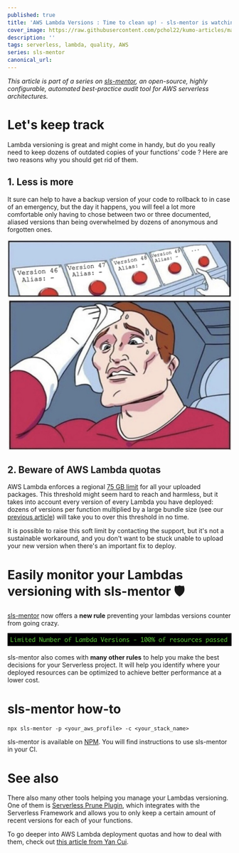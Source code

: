 ```yaml
---
published: true
title: 'AWS Lambda Versions : Time to clean up! - sls-mentor is watching over you'
cover_image: https://raw.githubusercontent.com/pchol22/kumo-articles/master/blog-posts/guardian/lambda-version/assets/cover_image.png
description: ''
tags: serverless, lambda, quality, AWS
series: sls-mentor
canonical_url:
---
```


_This article is part of a series on [sls-mentor][sls-mentor], an open-source, highly configurable, automated best-practice audit tool for AWS serverless architectures._

# Let's keep track

Lambda versioning is great and might come in handy, but do you really need to keep dozens of outdated copies of your functions' code ? Here are two reasons why you should get rid of them.

## 1. Less is more

It sure can help to have a backup version of your code to rollback to in case of an emergency, but the day it happens, you will feel a lot more comfortable only having to chose between two or three documented, aliased versions than being overwhelmed by dozens of anonymous and forgotten ones.

![Button meme](./assets/button_meme.png 'Button Meme')

## 2. Beware of AWS Lambda quotas

AWS Lambda enforces a regional [75 GB limit][quotas] for all your uploaded packages. This threshold might seem hard to reach and harmless, but it takes into account every version of every Lambda you have deployed: dozens of versions per function multiplied by a large bundle size (see our [previous article][guardian-bundle-size-article]) will take you to over this threshold in no time.

It is possible to raise this soft limit by contacting the support, but it's not a sustainable workaround, and you don't want to be stuck unable to upload your new version when there's an important fix to deploy.

# Easily monitor your Lambdas versioning with sls-mentor 🛡️

[sls-mentor][sls-mentor] now offers a **new rule** preventing your lambdas versions counter from going crazy.

![Rule in CI](./assets/rule_CI.png 'Rule in CI')

sls-mentor also comes with **many other rules** to help you make the best decisions for your Serverless project. It will help you identify where your deployed resources can be optimized to achieve better performance at a lower cost.

# sls-mentor how-to

```
npx sls-mentor -p <your_aws_profile> -c <your_stack_name>
```

sls-mentor is available on [NPM][npm-registry]. You will find instructions to use sls-mentor in your CI.

# See also

There also many other tools helping you manage your Lambdas versioning. One of them is [Serverless Prune Plugin][serverless-prune-plugin], which integrates with the Serverless Framework and allows you to only keep a certain amount of recent versions for each of your functions.

To go deeper into AWS Lambda deployment quotas and how to deal with them, check out [this article from Yan Cui][quotas-article].

[sls-mentor]: https://github.com/sls-mentor/sls-mentor
[quotas]: https://docs.aws.amazon.com/lambda/latest/dg/gettingstarted-limits.html
[serverless-prune-plugin]: https://www.serverless.com/plugins/serverless-prune-plugin
[guardian-bundle-size-article]: https://dev.to/kumo/aws-lambda-101-shave-that-bundle-down-48c7
[quotas-article]: https://hackernoon.com/mind-the-75gb-limit-on-aws-lambda-deployment-packages-163b93c8eb72
[npm-registry]: https://www.npmjs.com/package/sls-mentor
